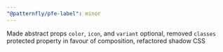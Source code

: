 ```yaml
---
"@patternfly/pfe-label": minor
---
```


Made abstract props `color`, `icon`, and `variant` optional, removed `classes` protected property in favour of composition, refactored shadow CSS
